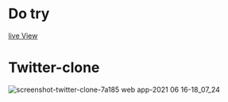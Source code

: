 # Do try
[live View](https://twitter-clone-7a185.web.app/)
# Twitter-clone

![screenshot-twitter-clone-7a185 web app-2021 06 16-18_07_24](https://user-images.githubusercontent.com/71871246/122220379-e6c1a500-cecd-11eb-9bbb-f06b9d479140.png)
